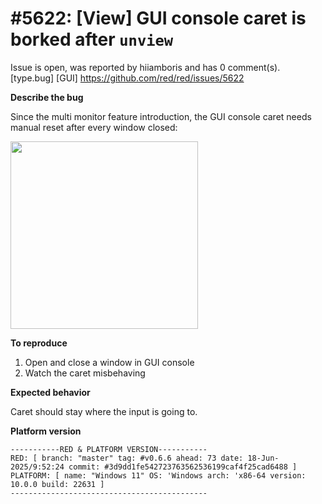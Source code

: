 
#5622: [View] GUI console caret is borked after `unview`
================================================================================
Issue is open, was reported by hiiamboris and has 0 comment(s).
[type.bug] [GUI]
<https://github.com/red/red/issues/5622>

**Describe the bug**

Since the multi monitor feature introduction, the GUI console caret needs manual reset after every window closed:

<img width=300 src=https://link.storjshare.io/raw/jwtiabvp6myahg3zzf3q5zoii7la/gif/shared/GIF%2023-06-2025%2016-49-56.gif />

**To reproduce**
1. Open and close a window in GUI console
2. Watch the caret misbehaving

**Expected behavior**

Caret should stay where the input is going to.

**Platform version**
```
-----------RED & PLATFORM VERSION----------- 
RED: [ branch: "master" tag: #v0.6.6 ahead: 73 date: 18-Jun-2025/9:52:24 commit: #3d9dd1fe542723763562536199caf4f25cad6488 ]
PLATFORM: [ name: "Windows 11" OS: 'Windows arch: 'x86-64 version: 10.0.0 build: 22631 ]
--------------------------------------------
```


